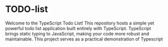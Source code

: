 # TODO-list
Welcome to the TypeScript Todo List!  This repository hosts a simple yet powerful todo list application built entirely with TypeScript. TypeScript brings static typing to JavaScript, making your code more robust and maintainable. This project serves as a practical demonstration of Typescript
